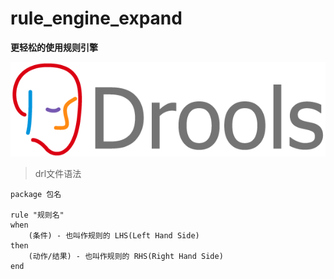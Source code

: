 # rule_engine_expand
**更轻松的使用规则引擎**

![来看看drools咋用](images\drools_logo_600px.gif)
> drl文件语法
```
package 包名

rule "规则名"
when
    (条件) - 也叫作规则的 LHS(Left Hand Side)
then
    (动作/结果) - 也叫作规则的 RHS(Right Hand Side)
end
```